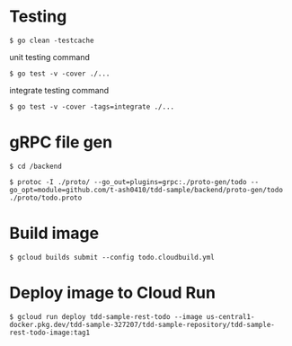 # Testing

`$ go clean -testcache`

unit testing command

`$ go test -v -cover ./...`

integrate testing command

`$ go test -v -cover -tags=integrate ./...`

# gRPC file gen

`$ cd /backend`

`$ protoc -I ./proto/ --go_out=plugins=grpc:./proto-gen/todo --go_opt=module=github.com/t-ash0410/tdd-sample/backend/proto-gen/todo ./proto/todo.proto`

# Build image

`$ gcloud builds submit --config todo.cloudbuild.yml`

# Deploy image to Cloud Run

`$ gcloud run deploy tdd-sample-rest-todo --image us-central1-docker.pkg.dev/tdd-sample-327207/tdd-sample-repository/tdd-sample-rest-todo-image:tag1`
